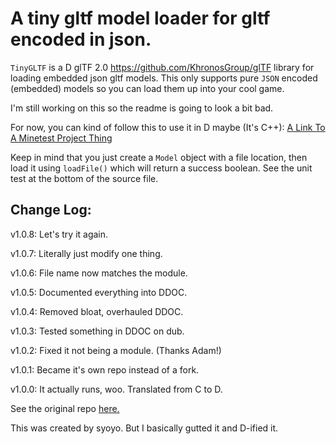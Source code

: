 # A tiny gltf model loader for gltf encoded in json.

`TinyGLTF` is a D glTF 2.0 https://github.com/KhronosGroup/glTF library for loading embedded json gltf models. This only supports pure ``JSON`` encoded (embedded) models so you can load them up into your cool game.

I'm still working on this so the readme is going to look a bit bad.

For now, you can kind of follow this to use it in D maybe (It's C++):
[A Link To A Minetest Project Thing](https://github.com/jordan4ibanez/irrlicht/blob/feat/gltf-loader/source/Irrlicht/CGLTFMeshFileLoader.cpp#L715)

Keep in mind that you just create a ``Model`` object with a file location, then load it using ``loadFile()`` which will return a success boolean. See the unit test at the bottom of the source file.

## Change Log:

v1.0.8: Let's try it again.

v1.0.7: Literally just modify one thing.

v1.0.6: File name now matches the module.

v1.0.5: Documented everything into DDOC.

v1.0.4: Removed bloat, overhauled DDOC.

v1.0.3: Tested something in DDOC on dub.

v1.0.2: Fixed it not being a module. (Thanks Adam!)

v1.0.1: Became it's own repo instead of a fork.

v1.0.0: It actually runs, woo. Translated from C to D.


See the original repo [here.](https://github.com/syoyo/tinygltf)

This was created by syoyo. But I basically gutted it and D-ified it.